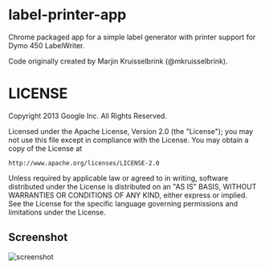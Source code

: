label-printer-app
=================

Chrome packaged app for a simple label generator with printer support for Dymo 450 LabelWriter.

Code originally created by Marjin Kruisselbrink (@mkruisselbrink).


LICENSE
=======

Copyright 2013 Google Inc. All Rights Reserved.

Licensed under the Apache License, Version 2.0 (the "License");
you may not use this file except in compliance with the License.
You may obtain a copy of the License at

    http://www.apache.org/licenses/LICENSE-2.0

Unless required by applicable law or agreed to in writing, software
distributed under the License is distributed on an "AS IS" BASIS,
WITHOUT WARRANTIES OR CONDITIONS OF ANY KIND, either express or implied.
See the License for the specific language governing permissions and
limitations under the License.
     
## Screenshot
![screenshot](https://raw.github.com/GoogleChrome/chrome-app-samples/master/usb-label-printer/assets/screenshot_1280_800.png)

